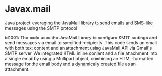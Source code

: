 # Javax.mail
Java project leveraging the JavaMail library to send emails and SMS-like messages using the SMTP protocol

id1001: The code uses the JavaMail library to configure SMTP settings and send messages via email to specified recipients. This code sends an email with both text content and an attachment using JavaMail API via Gmail's SMTP server. We integrated HTML inline content and a file attachment into a single email by using a Multipart object, combining an HTML-formatted message for the email body and a dynamically created file as an attachment.
